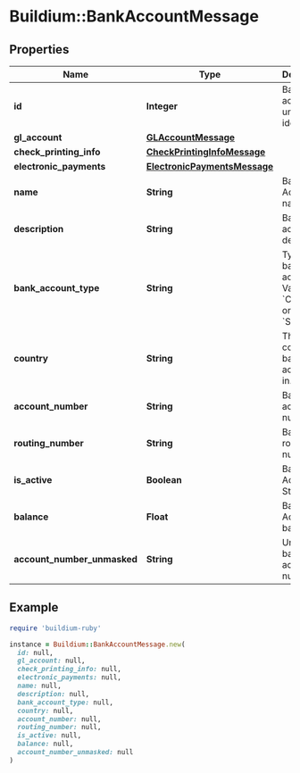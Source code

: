 # Buildium::BankAccountMessage

## Properties

| Name | Type | Description | Notes |
| ---- | ---- | ----------- | ----- |
| **id** | **Integer** | Bank account unique identifier. | [optional] |
| **gl_account** | [**GLAccountMessage**](GLAccountMessage.md) |  | [optional] |
| **check_printing_info** | [**CheckPrintingInfoMessage**](CheckPrintingInfoMessage.md) |  | [optional] |
| **electronic_payments** | [**ElectronicPaymentsMessage**](ElectronicPaymentsMessage.md) |  | [optional] |
| **name** | **String** | Bank Account name. | [optional] |
| **description** | **String** | Bank account description. | [optional] |
| **bank_account_type** | **String** | Type of bank account. Values are &#x60;Checking&#x60; or &#x60;Savings&#x60;. | [optional] |
| **country** | **String** | The country the bank account is in. | [optional] |
| **account_number** | **String** | Bank account number. | [optional] |
| **routing_number** | **String** | Bank routing number. | [optional] |
| **is_active** | **Boolean** | Bank Account Status | [optional] |
| **balance** | **Float** | Bank Account balance | [optional] |
| **account_number_unmasked** | **String** | Unmasked bank account number | [optional] |

## Example

```ruby
require 'buildium-ruby'

instance = Buildium::BankAccountMessage.new(
  id: null,
  gl_account: null,
  check_printing_info: null,
  electronic_payments: null,
  name: null,
  description: null,
  bank_account_type: null,
  country: null,
  account_number: null,
  routing_number: null,
  is_active: null,
  balance: null,
  account_number_unmasked: null
)
```

